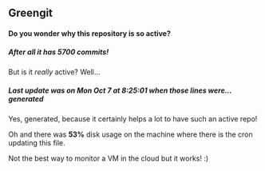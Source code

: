 ## Greengit

#### Do you wonder why this repository is so active?

##### After all it has 5700 commits!

But is it *really* active? Well...

##### Last update was on Mon Oct 7 at 8:25:01 when those lines were... generated

Yes, generated, because it certainly helps a lot to have such an active repo!

Oh and there was **53%** disk usage on the machine
where there is the cron updating this file.

Not the best way to monitor a VM in the cloud but it works! :)
